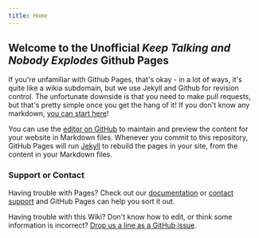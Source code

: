 ```yaml
---
title: Home
---
```

## Welcome to the Unofficial _Keep Talking and Nobody Explodes_ Github Pages

If you're unfamiliar with Github Pages, that's okay - in a lot of ways, it's quite like a wikia subdomain, but we use Jekyll and Github for revision control. The unfortunate downside is that you need to make pull requests, but that's pretty simple once you get the hang of it! If you don't know any markdown, [you can start here](markdown.md)!

You can use the [editor on GitHub](https://github.com/Keep-Talking-and-Nobody-Explodes/Keep-Talking-and-Nobody-Explodes.github.io/edit/master/index.md) to maintain and preview the content for your website in Markdown files. Whenever you commit to this repository, GitHub Pages will run [Jekyll](https://jekyllrb.com/) to rebuild the pages in your site, from the content in your Markdown files.

### Support or Contact

Having trouble with Pages? Check out our [documentation](https://help.github.com/categories/github-pages-basics/) or [contact support](https://github.com/contact) and GitHub Pages can help you sort it out.

Having trouble with this Wiki? Don't know how to edit, or think some information is incorrect? [Drop us a line as a GitHub issue](https://github.com/Keep-Talking-and-Nobody-Explodes/Keep-Talking-and-Nobody-Explodes.github.io/issues).
